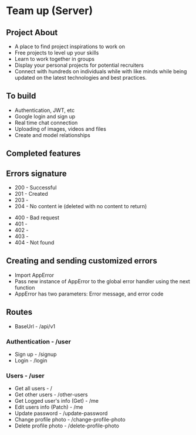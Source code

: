 # Team up (Server)

## Project About

- A place to find project inspirations to work on
- Free projects to level up your skills
- Learn to work together in groups
- Display your personal projects for potential recruiters
- Connect with hundreds on individuals while with like minds while being updated on the latest technologies and best practices.

## To build

- Authentication, JWT, etc
- Google login and sign up
- Real time chat connection
- Uploading of images, videos and files
- Create and model relationships

## Completed features

## Errors signature

<!-- Successful request messages -->
- 200 - Successful
- 201 - Created
- 203 -
- 204 - No content ie (deleted with no content to return)


<!-- Customized errors  -->
- 400 - Bad request
- 401 - 
- 402 - 
- 403 - 
- 404 - Not found

## Creating and sending customized errors

- Import AppError
- Pass new instance of AppError to the global error handler using the next function
- AppError has two parameters: Error message, and error code


## Routes
- BaseUrl -  /api/v1

### Authentication - /user
- Sign up - /signup
- Login - /login

### Users - /user
- Get all users - /
- Get other users - /other-users
- Get Logged user's info (Get) - /me
- Edit users info (Patch) - /me
- Update password - /update-password
- Change profile photo - /change-profile-photo
- Delete profile photo - /delete-profile-photo

